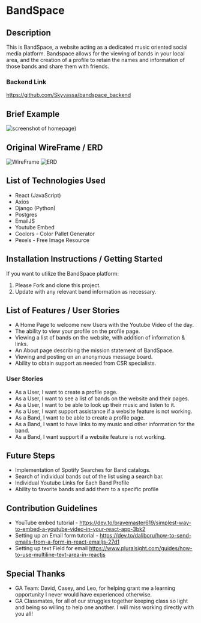 # BandSpace
## Description
This is BandSpace, a website acting as a dedicated music oriented social media platform. Bandspace allows for the viewing of bands in your local area, and the creation of a profile to retain the names and information of those bands and share them with friends.
### Backend Link
https://github.com/Skyvassa/bandspace_backend
## Brief Example
![screenshot of homepage](https://user-images.githubusercontent.com/82845166/125980276-99488d67-af18-4dbe-8145-415a83d07a54.PNG))
## Original WireFrame / ERD
![WireFrame](https://user-images.githubusercontent.com/82845166/125980333-ca4b5ae2-9335-4e4c-b614-d480de7e80d2.png)
![ERD](https://user-images.githubusercontent.com/82845166/125980351-7e756ed8-3984-47bd-b1b5-26788bffdaa8.png)
## List of Technologies Used
* React (JavaScript)
* Axios
* Django (Python)
* Postgres
* EmailJS
* Youtube Embed
* Coolors - Color Pallet Generator
* Pexels - Free Image Resource
## Installation Instructions / Getting Started
If you want to utilize the BandSpace platform:
1. Please Fork and clone this project.
2. Update with any relevant band information as necessary.
## List of Features / User Stories
* A Home Page to welcome new Users with the Youtube Video of the day.
* The ability to view your profile on the profile page.
* Viewing a list of bands on the website, with addition of information & links.
* An About page describing the mission statement of BandSpace.
* Viewing and posting on an anonymous message board.
* Ability to obtain support as needed from CSR specialists.
### User Stories
* As a User, I want to create a profile page.
* As a User, I want to see a list of bands on the website and their pages.
* As a User, I want to be able to look up their music and listen to it.
* As a User, I want support assistance if a website feature is not working.
* As a Band, I want to be able to create a profile page.
* As a Band, I want to have links to my music and other information for the band.
* As a Band, I want support if a website feature is not working. 
## Future Steps
* Implementation of Spotify Searches for Band catalogs.
* Search of individual bands out of the list using a search bar.
* Individual Youtube Links for Each Band Profile
* Ability to favorite bands and add them to a specific profile
## Contribution Guidelines
* YouTube embed tutorial - https://dev.to/bravemaster619/simplest-way-to-embed-a-youtube-video-in-your-react-app-3bk2
* Setting up an Email form tutorial - https://dev.to/daliboru/how-to-send-emails-from-a-form-in-react-emailjs-27d1
* Setting up text Field for email https://www.pluralsight.com/guides/how-to-use-multiline-text-area-in-reactjs 
## Special Thanks
* GA Team: David, Casey, and Leo, for helping grant me a learning opportunity I never would have experienced otherwise.
* GA Classmates, for all of our struggles together keeping class so light and being so willing to help one another. I will miss working directly with you all!
